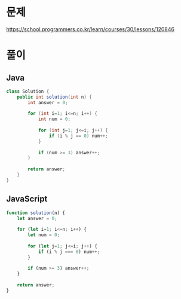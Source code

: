 # 문제
https://school.programmers.co.kr/learn/courses/30/lessons/120846

# 풀이
## Java
```java
class Solution {
    public int solution(int n) {
        int answer = 0;
        
        for (int i=1; i<=n; i++) {
            int num = 0;
            
            for (int j=1; j<=i; j++) {
                if (i % j == 0) num++;
            }
            
            if (num >= 3) answer++;
        }
        
        return answer;
    }
}
```

## JavaScript
```javascript
function solution(n) {
    let answer = 0;
    
    for (let i=1; i<=n; i++) {
        let num = 0;
        
        for (let j=1; j<=i; j++) {
            if (i % j === 0) num++;
        }
        
        if (num >= 3) answer++;
    }
    
    return answer;
}
```
